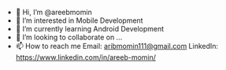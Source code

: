- 👋 Hi, I’m @areebmomin
- 👀 I’m interested in Mobile Development
- 🌱 I’m currently learning Android Development
- 💞️ I’m looking to collaborate on ...
- 📫 How to reach me 
      Email: aribmomin111@gmail.com
      LinkedIn: https://www.linkedin.com/in/areeb-momin/

<!---
areebmomin/areebmomin is a ✨ special ✨ repository because its `README.md` (this file) appears on your GitHub profile.
You can click the Preview link to take a look at your changes.
--->
